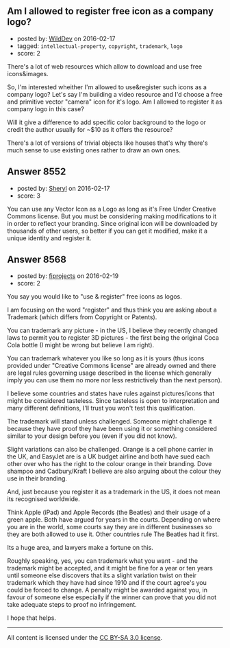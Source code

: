 ## Am I allowed to register free icon as a company logo?

- posted by: [WildDev](https://stackexchange.com/users/3620043/wilddev) on 2016-02-17
- tagged: `intellectual-property`, `copyright`, `trademark`, `logo`
- score: 2

<p>There's a lot of web resources which allow to download and use free icons&amp;images.</p>

<p>So, I'm interested wheither I'm allowed to use&amp;register such icons as a company logo? Let's say I'm building a video resource and I'd choose a free and primitive vector "camera" icon for it's logo. Am I allowed to register it as company logo in this case?</p>

<p>Will it give a difference to add specific color background to the logo or credit the author usually for ~$10 as it offers the resource?</p>

<p>There's a lot of versions of trivial objects like houses that's why there's much sense to use existing ones rather to draw an own ones.</p>



## Answer 8552

- posted by: [Sheryl](https://stackexchange.com/users/7012672/sheryl) on 2016-02-17
- score: 3

<p>You can use any Vector Icon as a Logo as long as it's Free Under Creative Commons license. But you must be considering making modifications to it in order to reflect your branding. Since original icon will be downloaded by thousands of other users, so better if you can get it modified, make it a unique identity and register it.</p>



## Answer 8568

- posted by: [fiprojects](https://stackexchange.com/users/5370155/fiprojects) on 2016-02-19
- score: 2

<p>You say you would like to "use &amp; register" free icons as logos.</p>

<p>I am focusing on the word "register" and thus think you are asking about a Trademark (which differs from Copyright or Patents).</p>

<p>You can trademark any picture - in the US, I believe they recently changed laws to permit you to register 3D pictures - the first being the original Coca Cola bottle (I might be wrong but believe I am right).</p>

<p>You can trademark whatever you like so long as it is yours (thus icons provided under "Creative Commons license" are already owned and there are legal rules governing usage described in the license which generally imply you can use them no more nor less restrictively than the next person). </p>

<p>I believe some countries and states have rules against pictures/icons that might be considered tasteless. Since tasteless is open to interpretation and many different definitions, I'll trust you won't test this qualification.</p>

<p>The trademark will stand unless challenged.  Someone might challenge it because they have proof they have been using it or something considered similar to your design before you (even if you did not know). </p>

<p>Slight variations can also be challenged. Orange is a cell phone carrier in the UK, and EasyJet are is a UK budget airline and both have sued each other over who has the right to the colour orange in their branding. Dove shampoo and Cadbury/Kraft I believe are also arguing about the colour they use in their branding.</p>

<p>And, just because you register it as a trademark in the US, it does not mean its recognised worldwide. </p>

<p>Think Apple (iPad) and Apple Records (the Beatles) and their usage of a green apple. Both have argued for years in the courts. Depending on where you are in the world, some courts say they are in different businesses so they are both allowed to use it. Other countries rule The Beatles had it first.</p>

<p>Its a huge area, and lawyers make a fortune on this. </p>

<p>Roughly speaking, yes, you can trademark what you want - and the trademark might be accepted, and it might be fine for a year or ten years until someone else discovers that its a slight variation twist on their trademark which they have had since 1910 and if the court agree's you could be forced to change. A penalty might be awarded against you, in favour of someone else especially if the winner can prove that you did not take adequate steps to proof no infringement.</p>

<p>I hope that helps.</p>




---

All content is licensed under the [CC BY-SA 3.0 license](https://creativecommons.org/licenses/by-sa/3.0/).
